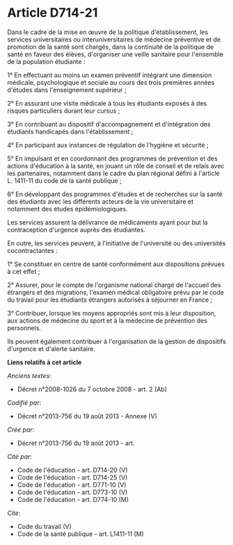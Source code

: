 # Article D714-21

Dans le cadre de la mise en œuvre de la politique d'établissement, les services universitaires ou interuniversitaires de
médecine préventive et de promotion de la santé sont chargés, dans la continuité de la politique de santé en faveur des
élèves, d'organiser une veille sanitaire pour l'ensemble de la population étudiante :

1° En effectuant au moins un examen préventif intégrant une dimension médicale, psychologique et sociale au cours des trois
premières années d'études dans l'enseignement supérieur ;

2° En assurant une visite médicale à tous les étudiants exposés à des risques particuliers durant leur cursus ;

3° En contribuant au dispositif d'accompagnement et d'intégration des étudiants handicapés dans l'établissement ;

4° En participant aux instances de régulation de l'hygiène et sécurité ;

5° En impulsant et en coordonnant des programmes de prévention et des actions d'éducation à la santé, en jouant un rôle de
conseil et de relais avec les partenaires, notamment dans le cadre du plan régional défini à l'article L. 1411-11 du code de
la santé publique ;

6° En développant des programmes d'études et de recherches sur la santé des étudiants avec les différents acteurs de la vie
universitaire et notamment des études épidémiologiques.

Les services assurent la délivrance de médicaments ayant pour but la contraception d'urgence auprès des étudiantes.

En outre, les services peuvent, à l'initiative de l'université ou des universités cocontractantes :

1° Se constituer en centre de santé conformément aux dispositions prévues à cet effet ;

2° Assurer, pour le compte de l'organisme national chargé de l'accueil des étrangers et des migrations, l'examen médical
obligatoire prévu par le code du travail pour les étudiants étrangers autorisés à séjourner en France ;

3° Contribuer, lorsque les moyens appropriés sont mis à leur disposition, aux actions de médecine du sport et à la médecine
de prévention des personnels.

Ils peuvent également contribuer à l'organisation de la gestion de dispositifs d'urgence et d'alerte sanitaire.

**Liens relatifs à cet article**

_Anciens textes_:

  - Décret n°2008-1026 du 7 octobre 2008 - art. 2 (Ab)

_Codifié par_:

  - Décret n°2013-756 du 19 août 2013 -  Annexe (V)

_Créé par_:

  - Décret n°2013-756 du 19 août 2013 - art.

_Cité par_:

  - Code de l'éducation - art. D714-20 (V)
  - Code de l'éducation - art. D714-25 (V)
  - Code de l'éducation - art. D771-10 (V)
  - Code de l'éducation - art. D773-10 (V)
  - Code de l'éducation - art. D774-10 (M)

_Cite_:

  - Code du travail (V)
  - Code de la santé publique - art. L1411-11 (M)
